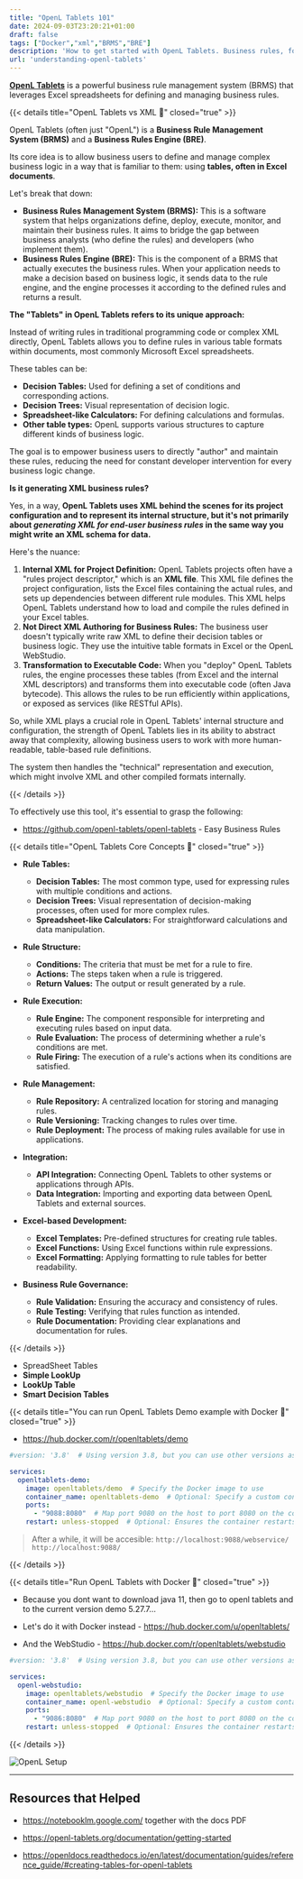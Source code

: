 ```yaml
---
title: "OpenL Tablets 101"
date: 2024-09-03T23:20:21+01:00
draft: false
tags: ["Docker","xml","BRMS","BRE"]
description: 'How to get started with OpenL Tablets. Business rules, for excel users.'
url: 'understanding-openl-tablets'
---
```


**[OpenL Tablets](https://www.openl-tablets.org/)** is a powerful business rule management system (BRMS) that leverages Excel spreadsheets for defining and managing business rules.

{{< details title="OpenL Tablets vs XML 📌" closed="true" >}}

OpenL Tablets (often just "OpenL") is a **Business Rule Management System (BRMS)** and a **Business Rules Engine (BRE)**. 

Its core idea is to allow business users to define and manage complex business logic in a way that is familiar to them: using **tables, often in Excel documents**.

Let's break that down:

* **Business Rules Management System (BRMS):** This is a software system that helps organizations define, deploy, execute, monitor, and maintain their business rules. It aims to bridge the gap between business analysts (who define the rules) and developers (who implement them).
* **Business Rules Engine (BRE):** This is the component of a BRMS that actually executes the business rules. When your application needs to make a decision based on business logic, it sends data to the rule engine, and the engine processes it according to the defined rules and returns a result.

**The "Tablets" in OpenL Tablets refers to its unique approach:**

Instead of writing rules in traditional programming code or complex XML directly, OpenL Tablets allows you to define rules in various table formats within documents, most commonly Microsoft Excel spreadsheets. 

These tables can be:

* **Decision Tables:** Used for defining a set of conditions and corresponding actions.
* **Decision Trees:** Visual representation of decision logic.
* **Spreadsheet-like Calculators:** For defining calculations and formulas.
* **Other table types:** OpenL supports various structures to capture different kinds of business logic.

The goal is to empower business users to directly "author" and maintain these rules, reducing the need for constant developer intervention for every business logic change.

**Is it generating XML business rules?**

Yes, in a way, **OpenL Tablets uses XML behind the scenes for its project configuration and to represent its internal structure, but it's not primarily about *generating XML for end-user business rules* in the same way you might write an XML schema for data.**

Here's the nuance:

1.  **Internal XML for Project Definition:** OpenL Tablets projects often have a "rules project descriptor," which is an **XML file**. This XML file defines the project configuration, lists the Excel files containing the actual rules, and sets up dependencies between different rule modules. This XML helps OpenL Tablets understand how to load and compile the rules defined in your Excel tables.
2.  **Not Direct XML Authoring for Business Rules:** The business user doesn't typically write raw XML to define their decision tables or business logic. They use the intuitive table formats in Excel or the OpenL WebStudio.
3.  **Transformation to Executable Code:** When you "deploy" OpenL Tablets rules, the engine processes these tables (from Excel and the internal XML descriptors) and transforms them into executable code (often Java bytecode). This allows the rules to be run efficiently within applications, or exposed as services (like RESTful APIs).

So, while XML plays a crucial role in OpenL Tablets' internal structure and configuration, the strength of OpenL Tablets lies in its ability to abstract away that complexity, allowing business users to work with more human-readable, table-based rule definitions. 

The system then handles the "technical" representation and execution, which might involve XML and other compiled formats internally.

{{< /details >}}

To effectively use this tool, it's essential to grasp the following:

* https://github.com/openl-tablets/openl-tablets - Easy Business Rules

{{< details title="OpenL Tablets Core Concepts 📌" closed="true" >}}


- **Rule Tables:**
  - **Decision Tables:** The most common type, used for expressing rules with multiple conditions and actions.
  - **Decision Trees:** Visual representation of decision-making processes, often used for more complex rules.
  - **Spreadsheet-like Calculators:** For straightforward calculations and data manipulation.

- **Rule Structure:**
  - **Conditions:** The criteria that must be met for a rule to fire.
  - **Actions:** The steps taken when a rule is triggered.
  - **Return Values:** The output or result generated by a rule.

- **Rule Execution:**
  - **Rule Engine:** The component responsible for interpreting and executing rules based on input data.
  - **Rule Evaluation:** The process of determining whether a rule's conditions are met.
  - **Rule Firing:** The execution of a rule's actions when its conditions are satisfied.

- **Rule Management:**
  - **Rule Repository:** A centralized location for storing and managing rules.
  - **Rule Versioning:** Tracking changes to rules over time.
  - **Rule Deployment:** The process of making rules available for use in applications.

- **Integration:**
  - **API Integration:** Connecting OpenL Tablets to other systems or applications through APIs.
  - **Data Integration:** Importing and exporting data between OpenL Tablets and external sources.

- **Excel-based Development:**
  - **Excel Templates:** Pre-defined structures for creating rule tables.
  - **Excel Functions:** Using Excel functions within rule expressions.
  - **Excel Formatting:** Applying formatting to rule tables for better readability.

- **Business Rule Governance:**
  - **Rule Validation:** Ensuring the accuracy and consistency of rules.
  - **Rule Testing:** Verifying that rules function as intended.
  - **Rule Documentation:** Providing clear explanations and documentation for rules.



{{< /details >}}



* SpreadSheet Tables
* **Simple LookUp**
* **LookUp Table**
* **Smart Decision Tables**

{{< details title="You can run OpenL Tablets Demo example with Docker 📌" closed="true" >}}

* https://hub.docker.com/r/openltablets/demo

```yml
#version: '3.8'  # Using version 3.8, but you can use other versions as appropriate

services:
  openltablets-demo:
    image: openltablets/demo  # Specify the Docker image to use
    container_name: openltablets-demo  # Optional: Specify a custom container name
    ports:
      - "9088:8080"  # Map port 9080 on the host to port 8080 on the container
    restart: unless-stopped  # Optional: Ensures the container restarts unless explicitly stopped
```

> After a while, it will be accesible: `http://localhost:9088/webservice/` `http://localhost:9088/`

{{< /details >}}


{{< details title="Run OpenL Tablets with Docker 📌" closed="true" >}}

* Because you dont want to download java 11, then go to openl tablets and to the current version demo 5.27.7...

* Let's do it with Docker instead - https://hub.docker.com/u/openltablets/

* And the WebStudio - https://hub.docker.com/r/openltablets/webstudio

```yml
#version: '3.8'  # Using version 3.8, but you can use other versions as appropriate

services:
  openl-webstudio:
    image: openltablets/webstudio  # Specify the Docker image to use
    container_name: openl-webstudio  # Optional: Specify a custom container name
    ports:
      - "9086:8080"  # Map port 9080 on the host to port 8080 on the container
    restart: unless-stopped  # Optional: Ensures the container restarts unless explicitly stopped
```
{{< /details >}}

![OpenL Setup](/blog_img/apps/openl-setup.png)


---

## Resources that Helped

* https://notebooklm.google.com/ together with the docs PDF

* https://openl-tablets.org/documentation/getting-started
* https://openldocs.readthedocs.io/en/latest/documentation/guides/reference_guide/#creating-tables-for-openl-tablets